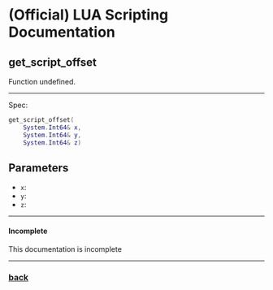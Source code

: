 
# (Official) LUA Scripting Documentation

## get_script_offset

Function undefined.

___

Spec:

```lua
get_script_offset(
	System.Int64& x,
	System.Int64& y,
	System.Int64& z)
```

## Parameters

- `x`: 
- `y`: 
- `z`: 

___

#### Incomplete

This documentation is incomplete

___

### [back](../getters)
